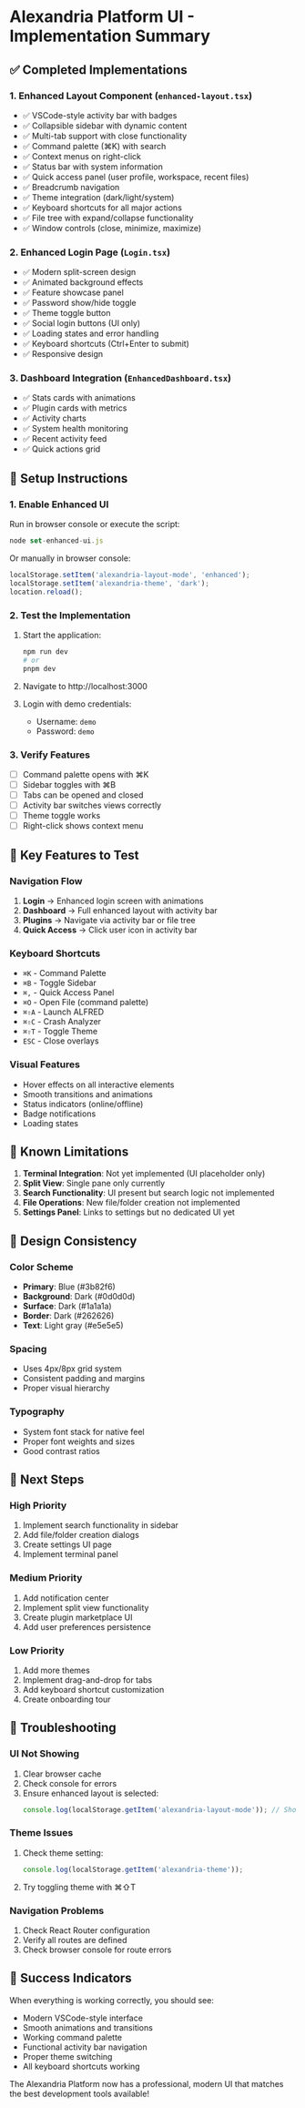 # Alexandria Platform UI - Implementation Summary

## ✅ Completed Implementations

### 1. **Enhanced Layout Component** (`enhanced-layout.tsx`)
- ✅ VSCode-style activity bar with badges
- ✅ Collapsible sidebar with dynamic content
- ✅ Multi-tab support with close functionality
- ✅ Command palette (⌘K) with search
- ✅ Context menus on right-click
- ✅ Status bar with system information
- ✅ Quick access panel (user profile, workspace, recent files)
- ✅ Breadcrumb navigation
- ✅ Theme integration (dark/light/system)
- ✅ Keyboard shortcuts for all major actions
- ✅ File tree with expand/collapse functionality
- ✅ Window controls (close, minimize, maximize)

### 2. **Enhanced Login Page** (`Login.tsx`)
- ✅ Modern split-screen design
- ✅ Animated background effects
- ✅ Feature showcase panel
- ✅ Password show/hide toggle
- ✅ Theme toggle button
- ✅ Social login buttons (UI only)
- ✅ Loading states and error handling
- ✅ Keyboard shortcuts (Ctrl+Enter to submit)
- ✅ Responsive design

### 3. **Dashboard Integration** (`EnhancedDashboard.tsx`)
- ✅ Stats cards with animations
- ✅ Plugin cards with metrics
- ✅ Activity charts
- ✅ System health monitoring
- ✅ Recent activity feed
- ✅ Quick actions grid

## 🔧 Setup Instructions

### 1. **Enable Enhanced UI**
Run in browser console or execute the script:
```javascript
node set-enhanced-ui.js
```

Or manually in browser console:
```javascript
localStorage.setItem('alexandria-layout-mode', 'enhanced');
localStorage.setItem('alexandria-theme', 'dark');
location.reload();
```

### 2. **Test the Implementation**
1. Start the application:
   ```bash
   npm run dev
   # or
   pnpm dev
   ```

2. Navigate to http://localhost:3000

3. Login with demo credentials:
   - Username: `demo`
   - Password: `demo`

### 3. **Verify Features**
- [ ] Command palette opens with ⌘K
- [ ] Sidebar toggles with ⌘B
- [ ] Tabs can be opened and closed
- [ ] Activity bar switches views correctly
- [ ] Theme toggle works
- [ ] Right-click shows context menu

## 🎯 Key Features to Test

### Navigation Flow
1. **Login** → Enhanced login screen with animations
2. **Dashboard** → Full enhanced layout with activity bar
3. **Plugins** → Navigate via activity bar or file tree
4. **Quick Access** → Click user icon in activity bar

### Keyboard Shortcuts
- `⌘K` - Command Palette
- `⌘B` - Toggle Sidebar
- `⌘,` - Quick Access Panel
- `⌘O` - Open File (command palette)
- `⌘⇧A` - Launch ALFRED
- `⌘⇧C` - Crash Analyzer
- `⌘⇧T` - Toggle Theme
- `ESC` - Close overlays

### Visual Features
- Hover effects on all interactive elements
- Smooth transitions and animations
- Status indicators (online/offline)
- Badge notifications
- Loading states

## 🚧 Known Limitations

1. **Terminal Integration**: Not yet implemented (UI placeholder only)
2. **Split View**: Single pane only currently
3. **Search Functionality**: UI present but search logic not implemented
4. **File Operations**: New file/folder creation not implemented
5. **Settings Panel**: Links to settings but no dedicated UI yet

## 🎨 Design Consistency

### Color Scheme
- **Primary**: Blue (#3b82f6)
- **Background**: Dark (#0d0d0d)
- **Surface**: Dark (#1a1a1a)
- **Border**: Dark (#262626)
- **Text**: Light gray (#e5e5e5)

### Spacing
- Uses 4px/8px grid system
- Consistent padding and margins
- Proper visual hierarchy

### Typography
- System font stack for native feel
- Proper font weights and sizes
- Good contrast ratios

## 📝 Next Steps

### High Priority
1. Implement search functionality in sidebar
2. Add file/folder creation dialogs
3. Create settings UI page
4. Implement terminal panel

### Medium Priority
1. Add notification center
2. Implement split view functionality
3. Create plugin marketplace UI
4. Add user preferences persistence

### Low Priority
1. Add more themes
2. Implement drag-and-drop for tabs
3. Add keyboard shortcut customization
4. Create onboarding tour

## 🐛 Troubleshooting

### UI Not Showing
1. Clear browser cache
2. Check console for errors
3. Ensure enhanced layout is selected:
   ```javascript
   console.log(localStorage.getItem('alexandria-layout-mode')); // Should be 'enhanced'
   ```

### Theme Issues
1. Check theme setting:
   ```javascript
   console.log(localStorage.getItem('alexandria-theme'));
   ```
2. Try toggling theme with ⌘⇧T

### Navigation Problems
1. Check React Router configuration
2. Verify all routes are defined
3. Check browser console for route errors

## 🎉 Success Indicators

When everything is working correctly, you should see:
- Modern VSCode-style interface
- Smooth animations and transitions
- Working command palette
- Functional activity bar navigation
- Proper theme switching
- All keyboard shortcuts working

The Alexandria Platform now has a professional, modern UI that matches the best development tools available!